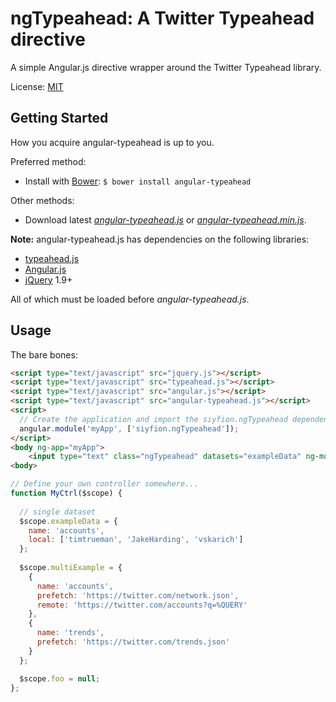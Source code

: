 ngTypeahead: A Twitter Typeahead directive
=================

A simple Angular.js directive wrapper around the Twitter Typeahead library.

License: [MIT](http://www.opensource.org/licenses/mit-license.php)

Getting Started
---------------

How you acquire angular-typeahead is up to you.

Preferred method:
* Install with [Bower][bower]: `$ bower install angular-typeahead`

Other methods:
* Download latest *[angular-typeahead.js][angular-typeahead.js]* or *[angular-typeahead.min.js][angular-typeahead.min.js]*.

**Note:** angular-typeahead.js has dependencies on the following libraries:
* [typeahead.js][typeahead.js]
* [Angular.js][angularjs]
* [jQuery][jquery] 1.9+

All of which must be loaded before *angular-typeahead.js*.

Usage
---------------

The bare bones:

```html
<script type="text/javascript" src="jquery.js"></script>
<script type="text/javascript" src="typeahead.js"></script>
<script type="text/javascript" src="angular.js"></script>
<script type="text/javascript" src="angular-typeahead.js"></script>
<script>
  // Create the application and import the siyfion.ngTypeahead dependency.
  angular.module('myApp', ['siyfion.ngTypeahead']);
</script>
<body ng-app="myApp">
    <input type="text" class="ngTypeahead" datasets="exampleData" ng-model="foo"></div>
<body>
```

```javascript
// Define your own controller somewhere...
function MyCtrl($scope) {
  
  // single dataset
  $scope.exampleData = {
    name: 'accounts',
    local: ['timtrueman', 'JakeHarding', 'vskarich']
  };
  
  $scope.multiExample = {
    {
      name: 'accounts',
      prefetch: 'https://twitter.com/network.json',
      remote: 'https://twitter.com/accounts?q=%QUERY'
    },
    {
      name: 'trends',
      prefetch: 'https://twitter.com/trends.json'
    }
  };

  $scope.foo = null;
};
```


<!-- assets -->
[angular-typeahead.js]: https://raw.github.com/Siyfion/angular-typeahead/master/angular-typeahead.js
[angular-typeahead.min.js]: https://raw.github.com/Siyfion/angular-typeahead/master/angular-typeahead.min.js

<!-- links to third party projects -->
[bower]: http://twitter.github.com/bower/
[jQuery]: http://jquery.com/
[angularjs]: http://angularjs.org/
[typeahead.js]: http://twitter.github.io/typeahead.js/
